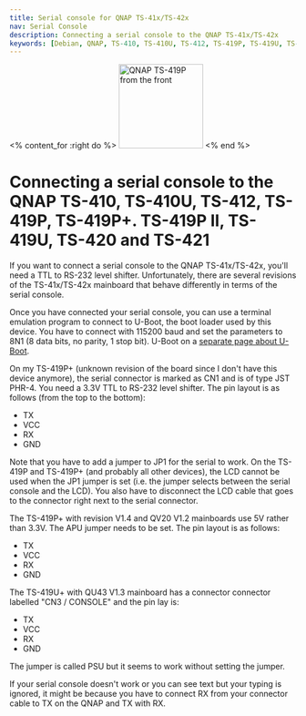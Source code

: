 ```yaml
---
title: Serial console for QNAP TS-41x/TS-42x
nav: Serial Console
description: Connecting a serial console to the QNAP TS-41x/TS-42x
keywords: [Debian, QNAP, TS-410, TS-410U, TS-412, TS-419P, TS-419U, TS-420, TS-421, serial, console, RS-232, hack]
---
```


<% content_for :right do %>
<img src = "../images/r_qnap_ts419p.jpg" class="border" alt="QNAP TS-419P from the front" width="148" height="148" />
<% end %>

<h1>Connecting a serial console to the QNAP TS-410, TS-410U, TS-412, TS-419P, TS-419P+. TS-419P II, TS-419U, TS-420 and TS-421</h1>

If you want to connect a serial console to the QNAP TS-41x/TS-42x, you'll
need a TTL to RS-232 level shifter.  Unfortunately, there are several
revisions of the TS-41x/TS-42x mainboard that behave differently in terms
of the serial console.

Once you have connected your serial console, you can use a terminal
emulation program to connect to U-Boot, the boot loader used by this
device.  You have to connect with 115200 baud and set the parameters to 8N1
(8 data bits, no parity, 1 stop bit).  U-Boot on a <a href =
"../uboot/">separate page about U-Boot</a>.

On my TS-419P+ (unknown revision of the board since I don't have this
device anymore), the serial connector is marked as CN1 and is of type JST
PHR-4.  You need a 3.3V TTL to RS-232 level shifter.  The pin layout is as
follows (from the top to the bottom):

<ul>
<li>TX</li>
<li>VCC</li>
<li>RX</li>
<li>GND</li>
</ul>

Note that you have to add a jumper to JP1 for the serial to work.  On the
TS-419P and TS-419P+ (and probably all other devices), the LCD cannot be
used when the JP1 jumper is set (i.e. the jumper selects between the serial
console and the LCD).  You also have to disconnect the LCD cable that goes
to the connector right next to the serial connector.

The TS-419P+ with revision V1.4 and QV20 V1.2 mainboards use 5V rather than
3.3V.  The APU jumper needs to be set.  The pin layout is as follows:

* TX
* VCC
* RX
* GND

The TS-419U+ with QU43 V1.3 mainboard has a connector connector labelled
"CN3 / CONSOLE" and the pin lay is:

* TX
* VCC
* RX
* GND

The jumper is called PSU but it seems to work without setting the jumper.

If your serial console doesn't work or you can see text but your typing is
ignored, it might be because you have to connect RX from your connector
cable to TX on the QNAP and TX with RX.

